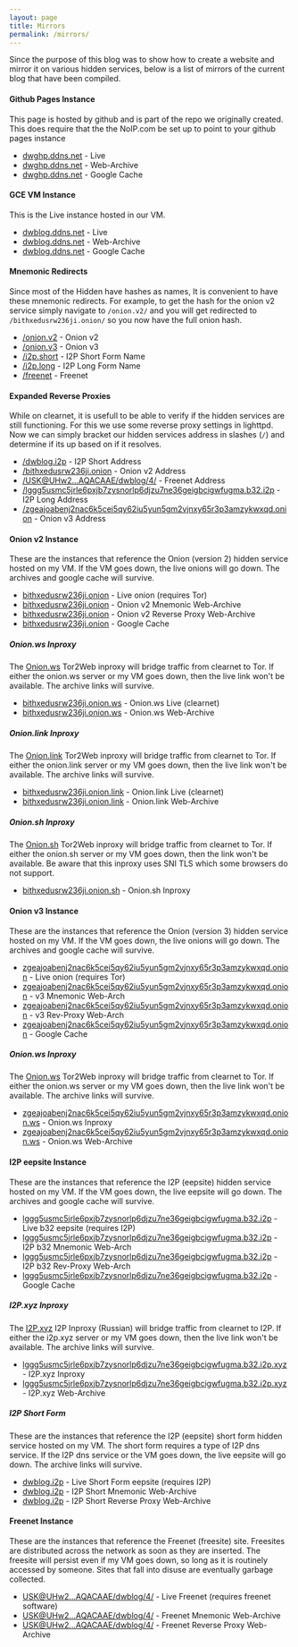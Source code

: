 ```yaml
---
layout: page
title: Mirrors
permalink: /mirrors/
---
```


Since the purpose of this blog was to show how to create a website and mirror it on various hidden services, below is a list of mirrors of the current blog that have been compiled.

#### Github Pages Instance

This page is hosted by github and is part of the repo we originally created.  This does require that the the NoIP.com be set up to point to your github pages instance

* [dwghp.ddns.net]( https://dwghp.ddns.net/) - Live
* [dwghp.ddns.net]( https://web.archive.org/web/2/https://dwghp.ddns.net/) - Web-Archive
* [dwghp.ddns.net]( https://webcache.googleusercontent.com/search?q=cache:https://dwghp.ddns.net/) - Google Cache

#### GCE VM Instance

This is the Live instance hosted in our VM.

* [dwblog.ddns.net]( http://dwblog.ddns.net/) - Live
* [dwblog.ddns.net]( https://web.archive.org/web/2/http://dwblog.ddns.net/) - Web-Archive
* [dwblog.ddns.net]( https://www.google.com/search?q=site:dwblog.ddns.net+inurl:dwblog.ddns.net) - Google Cache

#### Mnemonic Redirects

Since most of the Hidden have hashes as names, It is convenient to have these mnemonic redirects.  For example, to get the hash for the onion v2 service simply navigate to `/onion.v2/` and you will get redirected to `/bithxedusrw236ji.onion/` so you now have the full onion hash.

* [/onion.v2]( /onion.v2/) - Onion v2
* [/onion.v3]( /onion.v3/) - Onion v3
* [/i2p.short]( /i2p.short/) - I2P Short Form Name
* [/i2p.long]( /i2p.long/) - I2P Long Form Name
* [/freenet]( /freenet/) - Freenet

#### Expanded Reverse Proxies

While on clearnet, it is usefull to be able to verify if the hidden services are still functioning.  For this we use some reverse proxy settings in lighttpd.  Now we can simply bracket our hidden services address in slashes (`/`) and determine if its up based on if it resolves. 

* [/dwblog.i2p]( /dwblog.i2p/) - I2P Short Address
* [/bithxedusrw236ji.onion]( /bithxedusrw236ji.onion/) - Onion v2 Address
* [/USK@UHw2...AQACAAE/dwblog/4/]( /USK@UHw2~SAEv7EAmfhb4SO6EVLWRo6NHbKUte-BJ72isCg,v6y94~qHCRvfKdM-90dxC2rHSvykgyEYoZLp45a26NU,AQACAAE/dwblog/4/) - Freenet Address
* [/lggg5usmc5jrle6pxjb7zysnorlp6djzu7ne36geigbcigwfugma.b32.i2p]( /lggg5usmc5jrle6pxjb7zysnorlp6djzu7ne36geigbcigwfugma.b32.i2p/) - I2P Long Address
* [/zgeajoabenj2nac6k5cei5qy62iu5yun5gm2vjnxy65r3p3amzykwxqd.onion]( /zgeajoabenj2nac6k5cei5qy62iu5yun5gm2vjnxy65r3p3amzykwxqd.onion/) - Onion v3 Address

#### Onion v2 Instance

These are the instances that reference the Onion (version 2) hidden service hosted on my VM.  If the VM goes down, the live onions will go down.  The archives and google cache will survive.

* [bithxedusrw236ji.onion]( http://bithxedusrw236ji.onion/) - Live onion (requires Tor)
* [bithxedusrw236ji.onion]( https://web.archive.org/web/2/http://dwblog.ddns.net/onion.v2/) - Onion v2 Mnemonic Web-Archive
* [bithxedusrw236ji.onion]( https://web.archive.org/web/2/http://dwblog.ddns.net/bithxedusrw236ji.onion/) - Onion v2 Reverse Proxy Web-Archive
* [bithxedusrw236ji.onion]( https://www.google.com/search?q=bithxedusrw236ji+OR+inurl:bithxedusrw236ji) - Google Cache

##### **Onion.ws Inproxy**

The [Onion.ws](http://onion.ws/) Tor2Web inproxy will bridge traffic from clearnet to Tor.  If either the onion.ws server or my VM goes down, then the live link won't be available.  The archive links will survive.

* [bithxedusrw236ji.onion.ws]( http://bithxedusrw236ji.onion.ws/) - Onion.ws Live (clearnet)
* [bithxedusrw236ji.onion.ws]( https://web.archive.org/web/2/http://bithxedusrw236ji.onion.ws/) - Onion.ws Web-Archive

##### **Onion.link Inproxy**

The [Onion.link](http://onion.link/) Tor2Web inproxy will bridge traffic from clearnet to Tor.  If either the onion.link server or my VM goes down, then the live link won't be available.  The archive links will survive.

* [bithxedusrw236ji.onion.link]( http://bithxedusrw236ji.onion.link/) - Onion.link Live (clearnet)
* [bithxedusrw236ji.onion.link]( https://web.archive.org/web/2/http://bithxedusrw236ji.onion.link/) - Onion.link Web-Archive

##### **Onion.sh Inproxy**

The [Onion.sh](https://onion.sh/) Tor2Web inproxy will bridge traffic from clearnet to Tor.  If either the onion.sh server or my VM goes down, then the link won't be available.  Be aware that this inproxy uses SNI TLS which some browsers do not support.

* [bithxedusrw236ji.onion.sh]( https://bithxedusrw236ji.onion.sh/) - Onion.sh Inproxy

#### Onion v3 Instance

These are the instances that reference the Onion (version 3) hidden service hosted on my VM.  If the VM goes down, the live onions will go down.  The archives and google cache will survive.

* [zgeajoabenj2nac6k5cei5qy62iu5yun5gm2vjnxy65r3p3amzykwxqd.onion]( http://zgeajoabenj2nac6k5cei5qy62iu5yun5gm2vjnxy65r3p3amzykwxqd.onion/) - Live onion (requires Tor)
* [zgeajoabenj2nac6k5cei5qy62iu5yun5gm2vjnxy65r3p3amzykwxqd.onion]( https://web.archive.org/web/2/http://dwblog.ddns.net/onion.v3/) - v3 Mnemonic Web-Arch
* [zgeajoabenj2nac6k5cei5qy62iu5yun5gm2vjnxy65r3p3amzykwxqd.onion]( https://web.archive.org/web/2/http://dwblog.ddns.net/zgeajoabenj2nac6k5cei5qy62iu5yun5gm2vjnxy65r3p3amzykwxqd.onion/) - v3 Rev-Proxy Web-Arch
* [zgeajoabenj2nac6k5cei5qy62iu5yun5gm2vjnxy65r3p3amzykwxqd.onion]( https://www.google.com/search?q=zgeajoabenj2nac6k5cei5qy62iu5yun5gm2vjnxy65r3p3amzykwxqd+OR+inurl:zgeajoabenj2nac6k5cei5qy62iu5yun5gm2vjnxy65r3p3amzykwxqd) - Google Cache

##### **Onion.ws Inproxy**

The [Onion.ws](http://onion.ws/) Tor2Web inproxy will bridge traffic from clearnet to Tor.  If either the onion.ws server or my VM goes down, then the live link won't be available.  The archive links will survive.

* [zgeajoabenj2nac6k5cei5qy62iu5yun5gm2vjnxy65r3p3amzykwxqd.onion.ws]( http://zgeajoabenj2nac6k5cei5qy62iu5yun5gm2vjnxy65r3p3amzykwxqd.onion.ws/) - Onion.ws Inproxy
* [zgeajoabenj2nac6k5cei5qy62iu5yun5gm2vjnxy65r3p3amzykwxqd.onion.ws]( https://web.archive.org/web/2/http://zgeajoabenj2nac6k5cei5qy62iu5yun5gm2vjnxy65r3p3amzykwxqd.onion.ws/) - Onion.ws Web-Archive

#### I2P eepsite Instance

These are the instances that reference the I2P (eepsite) hidden service hosted on my VM.  If the VM goes down, the live eepsite will go down.  The archives and google cache will survive.

* [lggg5usmc5jrle6pxjb7zysnorlp6djzu7ne36geigbcigwfugma.b32.i2p]( http://lggg5usmc5jrle6pxjb7zysnorlp6djzu7ne36geigbcigwfugma.b32.i2p/) - Live b32 eepsite (requires I2P)
* [lggg5usmc5jrle6pxjb7zysnorlp6djzu7ne36geigbcigwfugma.b32.i2p]( https://web.archive.org/web/2/http://dwblog.ddns.net/i2p.long/) - I2P b32 Mnemonic Web-Arch
* [lggg5usmc5jrle6pxjb7zysnorlp6djzu7ne36geigbcigwfugma.b32.i2p]( https://web.archive.org/web/2/http://dwblog.ddns.net/lggg5usmc5jrle6pxjb7zysnorlp6djzu7ne36geigbcigwfugma.b32.i2p/) - I2P b32 Rev-Proxy Web-Arch
* [lggg5usmc5jrle6pxjb7zysnorlp6djzu7ne36geigbcigwfugma.b32.i2p]( https://www.google.com/search?q=lggg5usmc5jrle6pxjb7zysnorlp6djzu7ne36geigbcigwfugma+OR+inurl:lggg5usmc5jrle6pxjb7zysnorlp6djzu7ne36geigbcigwfugma) - Google Cache

##### **I2P.xyz Inproxy**

The [I2P.xyz](http://i2p.xyz/) I2P Inproxy (Russian) will bridge traffic from clearnet to I2P.  If either the i2p.xyz server or my VM goes down, then the live link won't be available.  The archive links will survive.

* [lggg5usmc5jrle6pxjb7zysnorlp6djzu7ne36geigbcigwfugma.b32.i2p.xyz]( http://lggg5usmc5jrle6pxjb7zysnorlp6djzu7ne36geigbcigwfugma.b32.i2p.xyz/) - I2P.xyz Inproxy
* [lggg5usmc5jrle6pxjb7zysnorlp6djzu7ne36geigbcigwfugma.b32.i2p.xyz]( https://web.archive.org/web/2/http://lggg5usmc5jrle6pxjb7zysnorlp6djzu7ne36geigbcigwfugma.b32.i2p.xyz/) - I2P.xyz Web-Archive

##### **I2P Short Form**

These are the instances that reference the I2P (eepsite) short form hidden service hosted on my VM.  The short form requires a type of I2P dns service.  If the I2P dns service or the VM goes down, the live eepsite will go down.  The archive links will survive.

* [dwblog.i2p]( http://dwblog.i2p/) - Live Short Form eepsite (requires I2P)
* [dwblog.i2p]( https://web.archive.org/web/2/http://dwblog.ddns.net/i2p.short/) - I2P Short Mnemonic Web-Archive
* [dwblog.i2p]( https://web.archive.org/web/2/http://dwblog.ddns.net/dwblog.i2p/) - I2P Short Reverse Proxy Web-Archive

#### Freenet Instance

These are the instances that reference the Freenet (freesite) site.  Freesites are distributed across the network as soon as they are inserted.  The freesite will persist even if my VM goes down, so long as it is routinely accessed by someone.  Sites that fall into disuse are eventually garbage collected.

* [USK@UHw2...AQACAAE/dwblog/4/]( http://127.0.0.1:8888/USK@UHw2~SAEv7EAmfhb4SO6EVLWRo6NHbKUte-BJ72isCg,v6y94~qHCRvfKdM-90dxC2rHSvykgyEYoZLp45a26NU,AQACAAE/dwblog/4/) - Live Freenet (requires freenet software)
* [USK@UHw2...AQACAAE/dwblog/4/]( https://web.archive.org/web/2/http://dwblog.ddns.net/freenet/) - Freenet Mnemonic Web-Archive
* [USK@UHw2...AQACAAE/dwblog/4/]( https://web.archive.org/web/2/http://dwblog.ddns.net/USK@UHw2~SAEv7EAmfhb4SO6EVLWRo6NHbKUte-BJ72isCg,v6y94~qHCRvfKdM-90dxC2rHSvykgyEYoZLp45a26NU,AQACAAE/dwblog/4/) - Freenet Reverse Proxy Web-Archive
